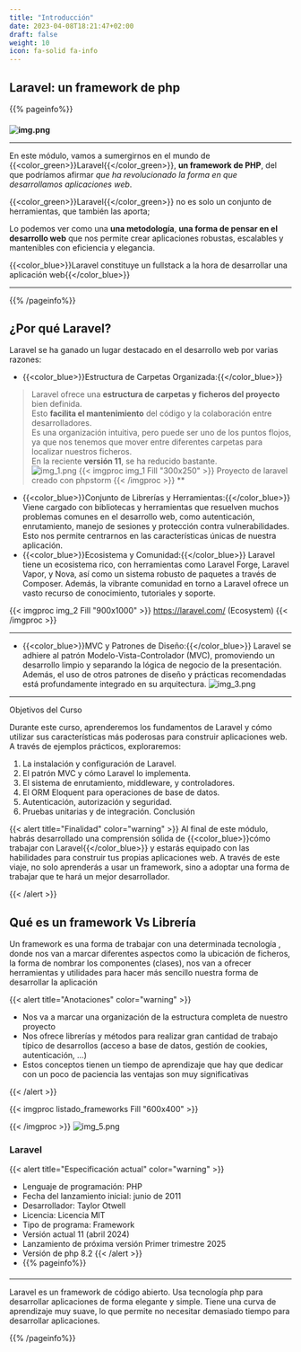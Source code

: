 ```yaml
---
title: "Introducción"
date: 2023-04-08T18:21:47+02:00
draft: false
weight: 10
icon: fa-solid fa-info
---
```

## Laravel: un framework de php
{{% pageinfo%}}
####
**![img.png](img.png)**
*********
En este módulo, vamos a sumergirnos en el mundo de {{<color_green>}}Laravel{{</color_green>}}, **un framework de PHP**, del que podríamos afirmar  *que ha revolucionado la forma en que desarrollamos aplicaciones web*.

{{<color_green>}}Laravel{{</color_green>}} no es solo un conjunto de herramientas, que también las aporta;

Lo podemos ver como una  **una metodología**,  ****una forma de pensar en el desarrollo web**** que nos permite crear aplicaciones robustas, escalables y mantenibles con eficiencia y elegancia.   

  {{<color_blue>}}Laravel constituye un fullstack a la hora de desarrollar una aplicación web{{</color_blue>}}

****
{{% /pageinfo%}}
## ¿Por qué Laravel?

Laravel se ha ganado un lugar destacado en el desarrollo web por varias razones:   


* {{<color_blue>}}Estructura de Carpetas Organizada:{{</color_blue>}}   
  
 >Laravel ofrece una **estructura de carpetas y ficheros del proyecto**  bien definida.    
 > Esto  **facilita el mantenimiento** del código y la colaboración entre desarrolladores.    
 > Es una organización intuitiva, pero puede ser uno de los puntos flojos, ya que nos tenemos que mover entre diferentes carpetas para localizar nuestros ficheros.  
 > En la reciente **versión 11**, se ha reducido bastante.  
 ![img_1.png](img_1.png)
  {{< imgproc img_1 Fill "300x250" >}}
 Proyecto de laravel creado con phpstorm 
 {{< /imgproc >}}
 **
* {{<color_blue>}}Conjunto de Librerías y Herramientas:{{</color_blue>}} Viene cargado con bibliotecas y herramientas que resuelven muchos problemas comunes en el desarrollo web, como autenticación, enrutamiento, manejo de sesiones y protección contra vulnerabilidades. Esto nos permite centrarnos en las características únicas de nuestra aplicación.
* {{<color_blue>}}Ecosistema y Comunidad:{{</color_blue>}} Laravel tiene un ecosistema rico, con herramientas como Laravel Forge, Laravel Vapor, y Nova, así como un sistema robusto de paquetes a través de Composer. Además, la vibrante comunidad en torno a Laravel ofrece un vasto recurso de conocimiento, tutoriales y soporte.

{{< imgproc img_2 Fill "900x1000" >}}
  https://laravel.com/ (Ecosystem)
{{< /imgproc >}}
****

* {{<color_blue>}}MVC y Patrones de Diseño:{{</color_blue>}} Laravel se adhiere al patrón Modelo-Vista-Controlador (MVC), promoviendo un desarrollo limpio y separando la lógica de negocio de la presentación.     Además, el uso de otros patrones de diseño y prácticas recomendadas está profundamente integrado en su arquitectura.
![img_3.png](img_3.png)
***

Objetivos del Curso

Durante este curso, aprenderemos los fundamentos de Laravel y cómo utilizar sus características más poderosas para construir aplicaciones web. A través de ejemplos prácticos, exploraremos:

1. La instalación y configuración de Laravel.
1. El patrón MVC y cómo Laravel lo implementa.
1. El sistema de enrutamiento, middleware, y controladores.
1. El ORM Eloquent para operaciones de base de datos.
1. Autenticación, autorización y seguridad.
1. Pruebas unitarias y de integración.
Conclusión

{{< alert title="Finalidad" color="warning" >}}
Al final de este módulo,
habrás desarrollado una comprensión sólida de {{<color_blue>}}cómo trabajar con Laravel{{</color_blue>}} y estarás equipado con las habilidades para construir tus propias aplicaciones web. A través de este viaje, no solo aprenderás a usar un framework, sino a adoptar una forma de trabajar que te hará un mejor desarrollador.

{{< /alert >}}



## Qué es un framework Vs Librería
Un framework es una forma de trabajar con una determinada tecnología , donde nos van a marcar diferentes aspectos como la ubicación de ficheros, la forma de nombrar los componentes (clases), nos van a ofrecer herramientas y utilidades para hacer más sencillo nuestra forma de desarrollar la aplicación

{{< alert title="Anotaciones" color="warning" >}}
* Nos va a marcar una organización de la estructura completa de nuestro proyecto
* Nos ofrece librerías y métodos para realizar gran cantidad de trabajo típico de desarrollos (acceso a base de datos, gestión de cookies, autenticación, …)
* Estos conceptos tienen un tiempo de aprendizaje que hay que dedicar con un poco de paciencia las ventajas son muy significativas

{{< /alert >}}

{{< imgproc listado_frameworks Fill "600x400" >}}

{{< /imgproc >}}
![img_5.png](img_5.png)

### Laravel
{{< alert title="Especificación actual" color="warning" >}}
* Lenguaje de programación: PHP
* Fecha del lanzamiento inicial: junio de 2011
* Desarrollador: Taylor Otwell
* Licencia: Licencia MIT
* Tipo de programa: Framework
* Versión actual  11 (abril 2024)
* Lanzamiento de próxima versión  Primer trimestre 2025
* Versión de php 8.2
{{< /alert >}}
* {{% pageinfo%}}
#### 
****
Laravel es un framework de código abierto.
Usa tecnología php para desarrollar aplicaciones de forma elegante y simple.
Tiene una curva de aprendizaje muy suave, lo que permite no necesitar demasiado tiempo para desarrollar aplicaciones.

{{% /pageinfo%}}


